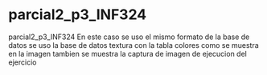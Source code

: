 # parcial2_p3_INF324
parcial2_p3_INF324
En este caso se uso el mismo formato de la base de datos se uso la base de datos textura con la tabla colores como se muestra en la imagen tambien se muestra la captura de imagen de ejecucion del ejercicio

